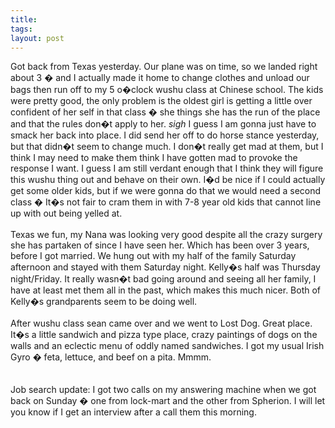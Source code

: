 ```yaml
---
title: 
tags: 
layout: post
---
```

Got back from Texas yesterday.  Our plane was on time, so we landed right about 3 � and I actually made it home to change clothes and unload our bags then run off to my 5 o�clock wushu class at Chinese school.  The kids were pretty good, the only problem is the oldest girl is getting a little over confident of her self in that class � she things she has the run of the place and that the rules don�t apply to her.  *sigh* I guess I am gonna just have to smack her back into place.  I did send her off to do horse stance yesterday, but that didn�t seem to change much.  I don�t really get mad at them, but I think I may need to make them think I have gotten mad to provoke the response I want.   I guess I am still verdant enough that I think they will figure this wushu thing out and behave on their own.  I�d be nice if I could actually get some older kids, but if we were gonna do that we would need a second class � It�s not fair to cram them in with 7-8 year old kids that cannot line up with out being yelled at.<br /><br />Texas we fun, my Nana was looking very good despite all the crazy surgery she has partaken of since I have seen her.  Which has been over 3 years, before I got married.  We hung out with my half of the family Saturday afternoon and stayed with them Saturday night.  Kelly�s half was Thursday night/Friday.  It really wasn�t bad going around and seeing all her family, I have at least met them all in the past, which makes this much nicer.  Both of Kelly�s grandparents seem to be doing well. <br /><br />After wushu class sean came over and we went to Lost Dog.  Great place.  It�s a little sandwich and pizza type place, crazy paintings of dogs on the walls and an eclectic menu of oddly named sandwiches.  I got my usual Irish Gyro � feta, lettuce, and beef on a pita. Mmmm.  <br /><br />Job search update:  I got two calls on my answering machine when we got back on Sunday � one from lock-mart and the other from Spherion.  I will let you know if I get an interview after a call them this morning.
